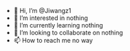 - 👋 Hi, I’m @Jiwangz1
- 👀 I’m interested in nothing
- 🌱 I’m currently learning nothing
- 💞️ I’m looking to collaborate on nothing
- 📫 How to reach me no way

<!---
Jiwangz1/Jiwangz1 is a ✨ special ✨ repository because its `README.md` (this file) appears on your GitHub profile.
You can click the Preview link to take a look at your changes.
--->

